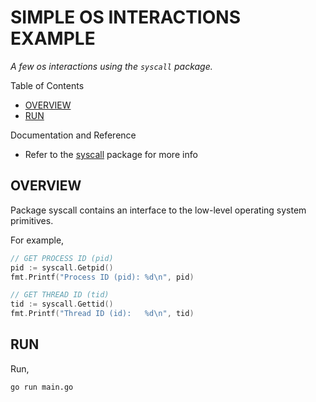 # SIMPLE OS INTERACTIONS EXAMPLE

_A few os interactions using the `syscall` package._

Table of Contents

* [OVERVIEW](https://github.com/JeffDeCola/my-go-examples/tree/master/go-runtime/interact-host-os/simple-os-interactions#overview)
* [RUN](https://github.com/JeffDeCola/my-go-examples/tree/master/go-runtime/interact-host-os/simple-os-interactions#run)

Documentation and Reference

* Refer to the
  [syscall](https://pkg.go.dev/syscall)
  package for more info

## OVERVIEW

Package syscall contains an interface to the low-level operating system primitives.

For example,

```go
// GET PROCESS ID (pid)
pid := syscall.Getpid()
fmt.Printf("Process ID (pid): %d\n", pid)

// GET THREAD ID (tid)
tid := syscall.Gettid()
fmt.Printf("Thread ID (id):   %d\n", tid)
```

## RUN

Run,

```bash
go run main.go
```
